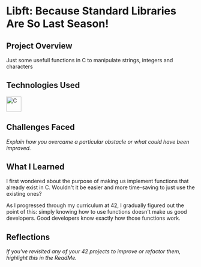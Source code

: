 # **Libft: Because Standard Libraries Are So Last Season!**

## **Project Overview**
Just some usefull functions in C to manipulate strings, integers and characters

## **Technologies Used**

<img src="https://cdn.worldvectorlogo.com/logos/c-1.svg" alt="C" width="40" height="40"/>

## **Challenges Faced**

*Explain how you overcame a particular obstacle or what could have been improved.*

## **What I Learned**

I first wondered about the purpose of making us implement functions that already exist in C. Wouldn't it be easier and more time-saving to just use the existing ones?

As I progressed through my curriculum at 42, I gradually figured out the point of this: simply knowing how to use functions doesn't make us good developers. Good developers know exactly how those functions work.

## **Reflections**

*If you've revisited any of your 42 projects to improve or refactor them, highlight this in the ReadMe.*
